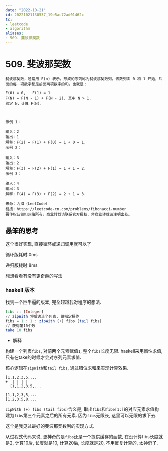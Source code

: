 ```yaml
---
date: "2022-10-21"
id: 20221021130537_19e5ac72ad01462c
tc:
- leetcode
- algorithm
aliases:
- 509. 斐波那契数
---
```


# 509. 斐波那契数

```
斐波那契数，通常用 F(n) 表示，形成的序列称为斐波那契数列。该数列由 0 和 1 开始，后面的每一项数字都是前面两项数字的和。也就是：

F(0) = 0,   F(1) = 1
F(N) = F(N - 1) + F(N - 2), 其中 N > 1.
给定 N，计算 F(N)。

 

示例 1：

输入：2
输出：1
解释：F(2) = F(1) + F(0) = 1 + 0 = 1.
示例 2：

输入：3
输出：2
解释：F(3) = F(2) + F(1) = 1 + 1 = 2.
示例 3：

输入：4
输出：3
解释：F(4) = F(3) + F(2) = 2 + 1 = 3.

来源：力扣（LeetCode）
链接：https://leetcode-cn.com/problems/fibonacci-number
著作权归领扣网络所有。商业转载请联系官方授权，非商业转载请注明出处。
```

## 愚笨的思考
这个很好实现, 直接循环或递归调用就可以了

循环版耗时:0ms

递归版耗时:8ms

想想看看有没有更奇葩的写法


### haskell 版本
找到一个巨牛逼的版本, 完全超越我对程序的想法.

```haskell
fibs :: [Integer]
// zipWith 将后边连个列表, 做指定操作
fibs = 1 : 1 : zipWith (+) fibs (tail fibs)
// 获得第10个数
take 10 fibs
```

* 解释

构建一个列表`fibs`, 对前两个元素赋值`1`, 整个`fibs`长度无限. haskell采用惰性求值, 只有在take的时候才会对序列元素求值.

核心逻辑在`zipWith`和`tail fibs`, 通过错位求和来实现计算效果.
```
[1,1,2,3,5,...
+  | | | |
  [1,1,2,3,5,...

[1,1,2,3,5,...
[1,2,3,5,8,...
```
`zipWith (+) fibs (tail fibs)`含义是, 取出`fibs`和`fibe[1:]`的对应元素求值构建为`fibs`第三个元素之后的所有元素. 因为`fibs`无限长, 这里可以无限的求下去.

这个是我见过最好的斐波那契数列的实现方式.

从过程式代码来说, 更神奇的是`fibs`还是一个提供缓存的函数, 在没计算fibs长度就是2, 计算10后, 长度就是10, 计算20后, 长度就是20, 不用反复计算的, 太神奇了. 
